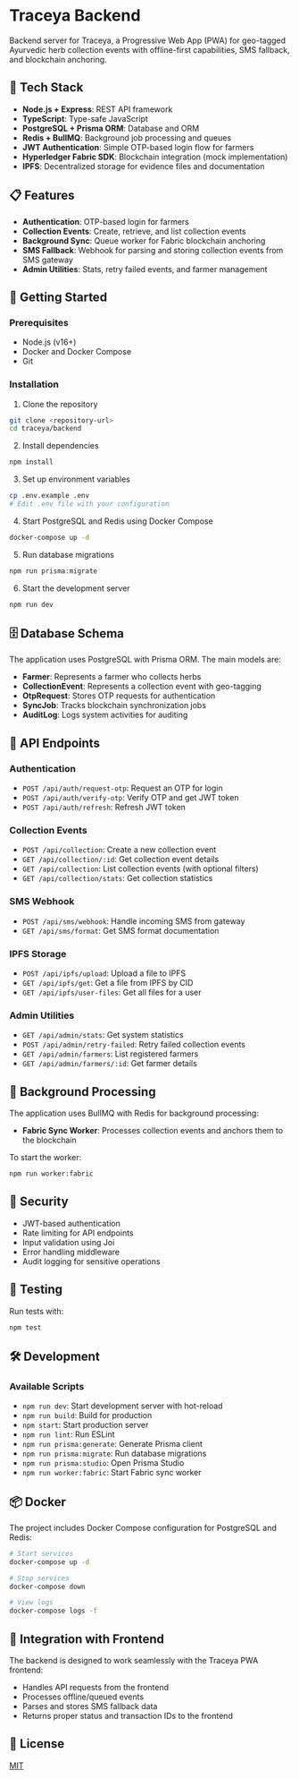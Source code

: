 # Traceya Backend

Backend server for Traceya, a Progressive Web App (PWA) for geo-tagged Ayurvedic herb collection events with offline-first capabilities, SMS fallback, and blockchain anchoring.

## 🔑 Tech Stack

- **Node.js + Express**: REST API framework
- **TypeScript**: Type-safe JavaScript
- **PostgreSQL + Prisma ORM**: Database and ORM
- **Redis + BullMQ**: Background job processing and queues
- **JWT Authentication**: Simple OTP-based login flow for farmers
- **Hyperledger Fabric SDK**: Blockchain integration (mock implementation)
- **IPFS**: Decentralized storage for evidence files and documentation

## 📋 Features

- **Authentication**: OTP-based login for farmers
- **Collection Events**: Create, retrieve, and list collection events
- **Background Sync**: Queue worker for Fabric blockchain anchoring
- **SMS Fallback**: Webhook for parsing and storing collection events from SMS gateway
- **Admin Utilities**: Stats, retry failed events, and farmer management

## 🚀 Getting Started

### Prerequisites

- Node.js (v16+)
- Docker and Docker Compose
- Git

### Installation

1. Clone the repository

```bash
git clone <repository-url>
cd traceya/backend
```

2. Install dependencies

```bash
npm install
```

3. Set up environment variables

```bash
cp .env.example .env
# Edit .env file with your configuration
```

4. Start PostgreSQL and Redis using Docker Compose

```bash
docker-compose up -d
```

5. Run database migrations

```bash
npm run prisma:migrate
```

6. Start the development server

```bash
npm run dev
```

## 🗄️ Database Schema

The application uses PostgreSQL with Prisma ORM. The main models are:

- **Farmer**: Represents a farmer who collects herbs
- **CollectionEvent**: Represents a collection event with geo-tagging
- **OtpRequest**: Stores OTP requests for authentication
- **SyncJob**: Tracks blockchain synchronization jobs
- **AuditLog**: Logs system activities for auditing

## 🔌 API Endpoints

### Authentication

- `POST /api/auth/request-otp`: Request an OTP for login
- `POST /api/auth/verify-otp`: Verify OTP and get JWT token
- `POST /api/auth/refresh`: Refresh JWT token

### Collection Events

- `POST /api/collection`: Create a new collection event
- `GET /api/collection/:id`: Get collection event details
- `GET /api/collection`: List collection events (with optional filters)
- `GET /api/collection/stats`: Get collection statistics

### SMS Webhook

- `POST /api/sms/webhook`: Handle incoming SMS from gateway
- `GET /api/sms/format`: Get SMS format documentation

### IPFS Storage

- `POST /api/ipfs/upload`: Upload a file to IPFS
- `GET /api/ipfs/get`: Get a file from IPFS by CID
- `GET /api/ipfs/user-files`: Get all files for a user

### Admin Utilities

- `GET /api/admin/stats`: Get system statistics
- `POST /api/admin/retry-failed`: Retry failed collection events
- `GET /api/admin/farmers`: List registered farmers
- `GET /api/admin/farmers/:id`: Get farmer details

## 🔄 Background Processing

The application uses BullMQ with Redis for background processing:

- **Fabric Sync Worker**: Processes collection events and anchors them to the blockchain

To start the worker:

```bash
npm run worker:fabric
```

## 🔐 Security

- JWT-based authentication
- Rate limiting for API endpoints
- Input validation using Joi
- Error handling middleware
- Audit logging for sensitive operations

## 🧪 Testing

Run tests with:

```bash
npm test
```

## 🛠️ Development

### Available Scripts

- `npm run dev`: Start development server with hot-reload
- `npm run build`: Build for production
- `npm start`: Start production server
- `npm run lint`: Run ESLint
- `npm run prisma:generate`: Generate Prisma client
- `npm run prisma:migrate`: Run database migrations
- `npm run prisma:studio`: Open Prisma Studio
- `npm run worker:fabric`: Start Fabric sync worker

## 📦 Docker

The project includes Docker Compose configuration for PostgreSQL and Redis:

```bash
# Start services
docker-compose up -d

# Stop services
docker-compose down

# View logs
docker-compose logs -f
```

## 🔗 Integration with Frontend

The backend is designed to work seamlessly with the Traceya PWA frontend:

- Handles API requests from the frontend
- Processes offline/queued events
- Parses and stores SMS fallback data
- Returns proper status and transaction IDs to the frontend

## 📝 License

[MIT](LICENSE)